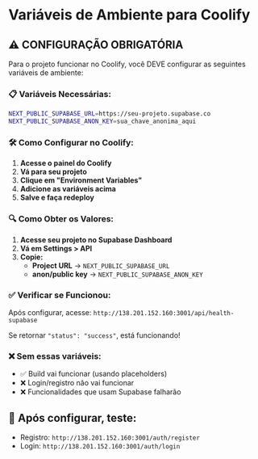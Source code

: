 # Variáveis de Ambiente para Coolify

## ⚠️ CONFIGURAÇÃO OBRIGATÓRIA

Para o projeto funcionar no Coolify, você DEVE configurar as seguintes variáveis de ambiente:

### 📋 Variáveis Necessárias:

```bash
NEXT_PUBLIC_SUPABASE_URL=https://seu-projeto.supabase.co
NEXT_PUBLIC_SUPABASE_ANON_KEY=sua_chave_anonima_aqui
```

### 🛠️ Como Configurar no Coolify:

1. **Acesse o painel do Coolify**
2. **Vá para seu projeto**
3. **Clique em "Environment Variables"**
4. **Adicione as variáveis acima**
5. **Salve e faça redeploy**

### 🔍 Como Obter os Valores:

1. **Acesse seu projeto no Supabase Dashboard**
2. **Vá em Settings > API**
3. **Copie:**
   - **Project URL** → `NEXT_PUBLIC_SUPABASE_URL`
   - **anon/public key** → `NEXT_PUBLIC_SUPABASE_ANON_KEY`

### ✅ Verificar se Funcionou:

Após configurar, acesse: `http://138.201.152.160:3001/api/health-supabase`

Se retornar `"status": "success"`, está funcionando!

### ❌ Sem essas variáveis:

- ✅ Build vai funcionar (usando placeholders)
- ❌ Login/registro não vai funcionar
- ❌ Funcionalidades que usam Supabase falharão

## 🚀 Após configurar, teste:

- Registro: `http://138.201.152.160:3001/auth/register`
- Login: `http://138.201.152.160:3001/auth/login`